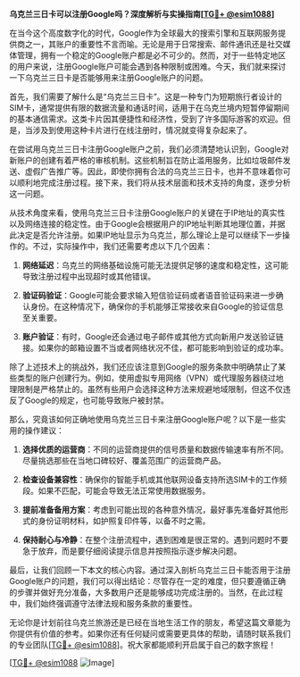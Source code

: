 **乌克兰三日卡可以注册Google吗？深度解析与实操指南[[TG💪+ @esim1088](https://t.me/s/esim1088)]**

在当今这个高度数字化的时代，Google作为全球最大的搜索引擎和互联网服务提供商之一，其账户的重要性不言而喻。无论是用于日常搜索、邮件通讯还是社交媒体管理，拥有一个稳定的Google账户都是必不可少的。然而，对于一些特定地区的用户来说，注册Google账户可能会遇到各种限制或困难。今天，我们就来探讨一下乌克兰三日卡是否能够用来注册Google账户的问题。

首先，我们需要了解什么是“乌克兰三日卡”。这是一种专门为短期旅行者设计的SIM卡，通常提供有限的数据流量和通话时间，适用于在乌克兰境内短暂停留期间的基本通信需求。这类卡片因其便捷性和经济性，受到了许多国际游客的欢迎。但是，当涉及到使用这种卡片进行在线注册时，情况就变得复杂起来了。

在尝试用乌克兰三日卡注册Google账户之前，我们必须清楚地认识到，Google对新账户的创建有着严格的审核机制。这些机制旨在防止滥用服务，比如垃圾邮件发送、虚假广告推广等。因此，即使你拥有合法的乌克兰三日卡，也并不意味着你可以顺利地完成注册过程。接下来，我们将从技术层面和技术支持的角度，逐步分析这一问题。

从技术角度来看，使用乌克兰三日卡注册Google账户的关键在于IP地址的真实性以及网络连接的稳定性。由于Google会根据用户的IP地址判断其地理位置，并据此决定是否允许注册。如果IP地址显示为乌克兰，那么理论上是可以继续下一步操作的。不过，实际操作中，我们还需要考虑以下几个因素：

1. **网络延迟**：乌克兰的网络基础设施可能无法提供足够的速度和稳定性，这可能导致注册过程中出现超时或其他错误。
   
2. **验证码验证**：Google可能会要求输入短信验证码或者语音验证码来进一步确认身份。在这种情况下，确保你的手机能够正常接收来自Google的验证信息至关重要。

3. **账户验证**：有时，Google还会通过电子邮件或其他方式向新用户发送验证链接。如果你的邮箱设置不当或者网络状况不佳，都可能影响到验证的成功率。

除了上述技术上的挑战外，我们还应该注意到Google的服务条款中明确禁止了某些类型的账户创建行为。例如，使用虚拟专用网络（VPN）或代理服务器绕过地理限制是严格禁止的。虽然有些用户会选择这种方法来规避地域限制，但这不仅违反了Google的规定，也可能导致账户被封禁。

那么，究竟该如何正确地使用乌克兰三日卡来注册Google账户呢？以下是一些实用的操作建议：

1. **选择优质的运营商**：不同的运营商提供的信号质量和数据传输速率有所不同。尽量挑选那些在当地口碑较好、覆盖范围广的运营商产品。

2. **检查设备兼容性**：确保你的智能手机或其他联网设备支持所选SIM卡的工作频段。如果不匹配，可能会导致无法正常使用数据服务。

3. **提前准备备用方案**：考虑到可能出现的各种意外情况，最好事先准备好其他形式的身份证明材料，如护照复印件等，以备不时之需。

4. **保持耐心与冷静**：在整个注册流程中，遇到困难是很正常的。遇到问题时不要急于放弃，而是要仔细阅读提示信息并按照指示逐步解决问题。

最后，让我们回顾一下本文的核心内容。通过深入剖析乌克兰三日卡能否用于注册Google账户的问题，我们可以得出结论：尽管存在一定的难度，但只要遵循正确的步骤并做好充分准备，大多数用户还是能够成功完成注册的。当然，在此过程中，我们始终强调遵守法律法规和服务条款的重要性。

无论你是计划前往乌克兰旅游还是已经在当地生活工作的朋友，希望这篇文章能为你提供有价值的参考。如果你还有任何疑问或需要更具体的帮助，请随时联系我们的专业团队[[TG💪+ @esim1088](https://t.me/s/esim1088)]。祝大家都能顺利开启属于自己的数字旅程！

[[TG💪+ @esim1088](https://t.me/s/esim1088) ![Image](https://i.postimg.cc/4NQfJmqS/Snipaste-2025-05-13-00-14-12.png)]